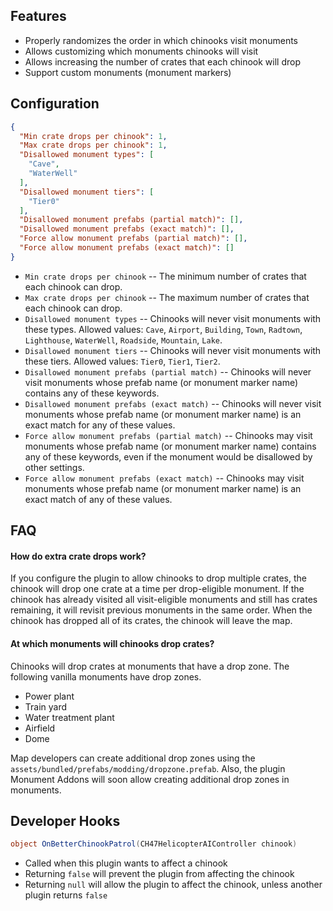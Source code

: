 ## Features

- Properly randomizes the order in which chinooks visit monuments
- Allows customizing which monuments chinooks will visit
- Allows increasing the number of crates that each chinook will drop
- Support custom monuments (monument markers)

## Configuration

```json
{
  "Min crate drops per chinook": 1,
  "Max crate drops per chinook": 1,
  "Disallowed monument types": [
    "Cave",
    "WaterWell"
  ],
  "Disallowed monument tiers": [
    "Tier0"
  ],
  "Disallowed monument prefabs (partial match)": [],
  "Disallowed monument prefabs (exact match)": [],
  "Force allow monument prefabs (partial match)": [],
  "Force allow monument prefabs (exact match)": []
}
```

- `Min crate drops per chinook` -- The minimum number of crates that each chinook can drop.
- `Max crate drops per chinook` -- The maximum number of crates that each chinook can drop.
- `Disallowed monument types` -- Chinooks will never visit monuments with these types. Allowed values: `Cave`, `Airport`, `Building`, `Town`, `Radtown`, `Lighthouse`, `WaterWell`, `Roadside`, `Mountain`, `Lake`.
- `Disallowed monument tiers` -- Chinooks will never visit monuments with these tiers. Allowed values: `Tier0`, `Tier1`, `Tier2`.
- `Disallowed monument prefabs (partial match)` -- Chinooks will never visit monuments whose prefab name (or monument marker name) contains any of these keywords.
- `Disallowed monument prefabs (exact match)` -- Chinooks will never visit monuments whose prefab name (or monument marker name) is an exact match for any of these values.
- `Force allow monument prefabs (partial match)` -- Chinooks may visit monuments whose prefab name (or monument marker name) contains any of these keywords, even if the monument would be disallowed by other settings.
- `Force allow monument prefabs (exact match)` -- Chinooks may visit monuments whose prefab name (or monument marker name) is an exact match of any of these values.

## FAQ

#### How do extra crate drops work?

If you configure the plugin to allow chinooks to drop multiple crates, the chinook will drop one crate at a time per drop-eligible monument. If the chinook has already visited all visit-eligible monuments and still has crates remaining, it will revisit previous monuments in the same order. When the chinook has dropped all of its crates, the chinook will leave the map.

#### At which monuments will chinooks drop crates?

Chinooks will drop crates at monuments that have a drop zone. The following vanilla monuments have drop zones.

- Power plant
- Train yard
- Water treatment plant
- Airfield
- Dome

Map developers can create additional drop zones using the `assets/bundled/prefabs/modding/dropzone.prefab`. Also, the plugin Monument Addons will soon allow creating additional drop zones in monuments.

## Developer Hooks

```cs
object OnBetterChinookPatrol(CH47HelicopterAIController chinook)
```

- Called when this plugin wants to affect a chinook
- Returning `false` will prevent the plugin from affecting the chinook
- Returning `null` will allow the plugin to affect the chinook, unless another plugin returns `false`
